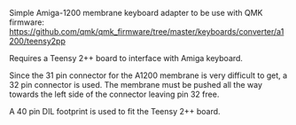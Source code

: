 
Simple Amiga-1200 membrane keyboard adapter to be use with QMK firmware:
https://github.com/qmk/qmk_firmware/tree/master/keyboards/converter/a1200/teensy2pp

Requires a Teensy 2++ board to interface with Amiga keyboard.

Since the 31 pin connector for the A1200 membrane is very difficult to get, a 32 pin connector is used. The membrane must be pushed all the way towards the left side of the connector leaving pin 32 free.

A 40 pin DIL footprint is used to fit the Teensy 2++ board.
